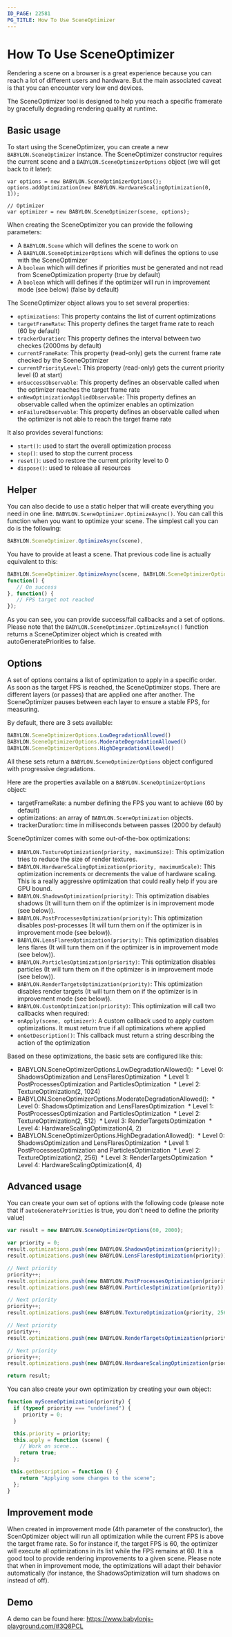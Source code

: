 ```yaml
---
ID_PAGE: 22581
PG_TITLE: How To Use SceneOptimizer
---
```


# How To Use SceneOptimizer

Rendering a scene on a browser is a great experience because you can reach a lot of different users and hardware. But the main associated caveat is that you can encounter very low end devices.

The SceneOptimizer tool is designed to help you reach a specific framerate by gracefully degrading rendering quality at runtime.

## Basic usage
To start using the SceneOptimizer, you can create a new ```BABYLON.SceneOptimizer``` instance.
The SceneOptimizer constructor requires the current scene and a ```BABYLON.SceneOptimizerOptions``` object (we will get back to it later):

```
var options = new BABYLON.SceneOptimizerOptions();
options.addOptimization(new BABYLON.HardwareScalingOptimization(0, 1));

// Optimizer
var optimizer = new BABYLON.SceneOptimizer(scene, options);
```

When creating the SceneOptimizer you can provide the following parameters:
- A ```BABYLON.Scene``` which will defines the scene to work on
- A ```BABYLON.SceneOptimizerOptions``` which will defines the options to use with the SceneOptimizer
- A ```boolean``` which will defines if priorities must be generated and not read from SceneOptimization property (true by default)
- A ```boolean``` which will defines if the optimizer will run in improvement mode (see below) (false by default)

The SceneOptimizer object allows you to set several properties:
- ```optimizations```: This property contains the list of current optimizations
- ```targetFrameRate```: This property defines the target frame rate to reach (60 by default)
- ```trackerDuration```: This property defines the interval between two checkes (2000ms by default)
- ```currentFrameRate```: This property (read-only) gets the current frame rate checked by the SceneOptimizer
- ```currentPriorityLevel```: This property (read-only) gets the current priority level (0 at start)
- ```onSuccessObservable```: This property defines an observable called when the optimizer reaches the target frame rate
- ```onNewOptimizationAppliedObservable```: This property defines an observable called when the optimizer enables an optimization
- ```onFailureObservable```: This property defines an observable called when the optimizer is not able to reach the target frame rate

It also provides several functions:
- ```start()```: used to start the overall optimization process
- ```stop()```: used to stop the current process
- ```reset()```: used to restore the current priority level to 0
- ```dispose()```: used to release all resources

## Helper
You can also decide to use a static helper that will create everything you need in one line. ```BABYLON.SceneOptimizer.OptimizeAsync()```. You can call this function when you want to optimize your scene. The simplest call you can do is the following:

```javascript
BABYLON.SceneOptimizer.OptimizeAsync(scene),
```

You have to provide at least a scene. That previous code line is actually equivalent to this:

```javascript
BABYLON.SceneOptimizer.OptimizeAsync(scene, BABYLON.SceneOptimizerOptions.ModerateDegradationAllowed(),
function() {
   // On success
}, function() {
   // FPS target not reached
});
```

As you can see, you can provide success/fail callbacks and a set of options.
Please note that the ```BABYLON.SceneOptimizer.OptimizeAsync()``` function returns a SceneOptimizer object which is created with autoGeneratePriorities to false.

## Options
A set of options contains a list of optimization to apply in a specific order. As soon as the target FPS is reached, the SceneOptimizer stops. There are different layers (or passes) that are applied one after another. The SceneOptimizer pauses between each layer to ensure a stable FPS, for measuring.

By default, there are 3 sets available:

```javascript
BABYLON.SceneOptimizerOptions.LowDegradationAllowed()
BABYLON.SceneOptimizerOptions.ModerateDegradationAllowed()
BABYLON.SceneOptimizerOptions.HighDegradationAllowed()
```

All these sets return a ```BABYLON.SceneOptimizerOptions``` object configured with progressive degradations.

Here are the properties available on a ```BABYLON.SceneOptimizerOptions``` object:

* targetFrameRate: a number defining the FPS you want to achieve (60 by default)
* optimizations: an array of ```BABYLON.SceneOptimization``` objects.
* trackerDuration: time in milliseconds between passes (2000 by default)

SceneOptimizer comes with some out-of-the-box optimizations:

* ```BABYLON.TextureOptimization(priority, maximumSize)```: This optimization tries to reduce the size of render textures.
* ```BABYLON.HardwareScalingOptimization(priority, maximumScale)```: This optimization increments or decrements the value of hardware scaling. This is a really aggressive optimization that could really help if you are GPU bound.
* ```BABYLON.ShadowsOptimization(priority)```: This optimization disables shadows (It will turn them on if the optimizer is in improvement mode (see below)).
* ```BABYLON.PostProcessesOptimization(priority)```: This optimization disables post-processes (It will turn them on if the optimizer is in improvement mode (see below)).
* ```BABYLON.LensFlaresOptimization(priority)```: This optimization disables lens flares (It will turn them on if the optimizer is in improvement mode (see below)).
* ```BABYLON.ParticlesOptimization(priority)```: This optimization disables particles (It will turn them on if the optimizer is in improvement mode (see below)).
* ```BABYLON.RenderTargetsOptimization(priority)```: This optimization disables render targets (It will turn them on if the optimizer is in improvement mode (see below)).
* ```BABYLON.CustomOptimization(priority)```: This optimization will call two callbacks when required: 
 * ```onApply(scene, optimizer)```: A custom callback used to apply custom optimizations. It must return true if all optimizations where applied
 * ```onGetDescription()```: This callback must return a string describing the action of the optimization

Based on these optimizations, the basic sets are configured like this:

* BABYLON.SceneOptimizerOptions.LowDegradationAllowed():
 * Level 0: ShadowsOptimization and LensFlaresOptimization
 * Level 1: PostProcessesOptimization and ParticlesOptimization
 * Level 2: TextureOptimization(2, 1024)
* BABYLON.SceneOptimizerOptions.ModerateDegradationAllowed():
 * Level 0: ShadowsOptimization and LensFlaresOptimization
 * Level 1: PostProcessesOptimization and ParticlesOptimization
 * Level 2: TextureOptimization(2, 512)
 * Level 3: RenderTargetsOptimization
 * Level 4: HardwareScalingOptimization(4, 2)
* BABYLON.SceneOptimizerOptions.HighDegradationAllowed():
 * Level 0: ShadowsOptimization and LensFlaresOptimization
 * Level 1: PostProcessesOptimization and ParticlesOptimization
 * Level 2: TextureOptimization(2, 256)
 * Level 3: RenderTargetsOptimization
 * Level 4: HardwareScalingOptimization(4, 4)

## Advanced usage
You can create your own set of options with the following code (please note that if `autoGeneratePriorities` is true, you don't need to define the priority value)

```javascript
var result = new BABYLON.SceneOptimizerOptions(60, 2000);

var priority = 0;
result.optimizations.push(new BABYLON.ShadowsOptimization(priority));
result.optimizations.push(new BABYLON.LensFlaresOptimization(priority));

// Next priority
priority++;
result.optimizations.push(new BABYLON.PostProcessesOptimization(priority));
result.optimizations.push(new BABYLON.ParticlesOptimization(priority));

// Next priority
priority++;
result.optimizations.push(new BABYLON.TextureOptimization(priority, 256));

// Next priority
priority++;
result.optimizations.push(new BABYLON.RenderTargetsOptimization(priority));

// Next priority
priority++;
result.optimizations.push(new BABYLON.HardwareScalingOptimization(priority, 4));

return result;
```

You can also create your own optimization by creating your own object:

```javascript
function mySceneOptimization(priority) {
  if (typeof priority === "undefined") {
     priority = 0;
  }

  this.priority = priority;
  this.apply = function (scene) {
    // Work on scene...
    return true;
  };

 this.getDescription = function () {
    return "Applying some changes to the scene";
  };
}
```

## Improvement mode
When created in improvement mode (4th parameter of the constructor), the ScenOptimizer object will run all optimization while the current FPS is above the target frame rate. So for instance if, the target FPS is 60, the optimizer will execute all optimizations in its list while the FPS remains at 60. It is a good tool to provide rendering improvements to a given scene.
Please note that when in improvement mode, the optimizations will adapt their behavior automatically (for instance, the ShadowsOptimization will turn shadows on instead of off).

## Demo
A demo can be found here: https://www.babylonjs-playground.com/#3Q8PCL
